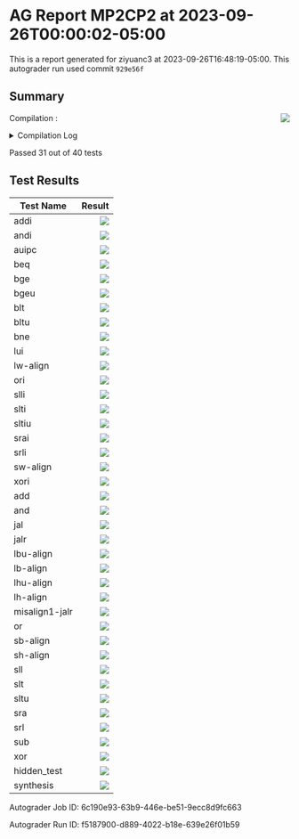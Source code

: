 # AG Report MP2CP2 at 2023-09-26T00:00:02-05:00
This is a report generated for ziyuanc3 at 2023-09-26T16:48:19-05:00. This autograder run used commit ``929e56f``
## Summary 
Compilation : <img align="right" src="https://upload.wikimedia.org/wikipedia/commons/thumb/0/03/Green_check.svg/13px-Green_check.svg.png"> 
<details><summary>Compilation Log</summary> 

 ``` 
 mkdir -p sim
cd sim && vcs /grade_job/student_dut/pkg/rv32i_mux_types.sv /grade_job/student_dut/pkg/rv32i_types.sv /grade_job/student_dut/hdl/control.sv /grade_job/student_dut/hdl/cmp.sv /grade_job/student_dut/hdl/ir.sv /grade_job/student_dut/hdl/register.sv /grade_job/student_dut/hdl/mp2.sv /grade_job/student_dut/hdl/datapath.sv /grade_job/student_dut/hdl/regfile.sv /grade_job/student_dut/hdl/alu.sv /grade_job/student_dut/hvl/top.sv /grade_job/student_dut/hvl/tb_itf.sv /grade_job/student_dut/hvl/source_tb.sv /grade_job/student_dut/hvl/memory.sv /grade_job/student_dut/hvl/rvfimon.v -full64 -lca -sverilog +lint=all,noNS -timescale=1ns/1ns -debug_acc+all -kdb -fsdb -top mp2_tb -msg_config=../warn.config -l compile.log -licqueue

Warning-[LNX_OS_VERUN] Unsupported Linux version
  Linux version 'AlmaLinux release 8.7 (Stone Smilodon)' is not supported on 
  'x86_64' officially, assuming linux compatibility by default. Set 
  VCS_ARCH_OVERRIDE to linux or suse32 to override.
  Please refer to release notes for information on supported platforms.


Warning-[LINX_KRNL] Unsupported Linux kernel
  Linux kernel '4.15.0-213-generic' is not supported.
  Supported versions are 2.4* or 2.6*.

                         Chronologic VCS (TM)
      Version R-2020.12-SP1-1_Full64 -- Tue Sep 26 16:47:22 2023

                    Copyright (c) 1991 - 2021 Synopsys, Inc.
   This software and the associated documentation are proprietary to Synopsys,
 Inc. This software may only be used in accordance with the terms and conditions
 of a written license agreement with Synopsys, Inc. All other use, reproduction,
            or distribution of this software is strictly prohibited.


Warning-[LCA_FEATURES_ENABLED] Usage warning
  LCA features enabled by '-lca' argument on the command line.  For more 
  information regarding list of LCA features please refer to Chapter "LCA 
  features" in the VCS Release Notes

Parsing design file '/grade_job/student_dut/pkg/rv32i_mux_types.sv'
Parsing design file '/grade_job/student_dut/pkg/rv32i_types.sv'
Parsing design file '/grade_job/student_dut/hdl/control.sv'
Parsing design file '/grade_job/student_dut/hdl/cmp.sv'
Parsing design file '/grade_job/student_dut/hdl/ir.sv'
Parsing design file '/grade_job/student_dut/hdl/register.sv'
Parsing design file '/grade_job/student_dut/hdl/mp2.sv'
Parsing design file '/grade_job/student_dut/hdl/datapath.sv'
Parsing design file '/grade_job/student_dut/hdl/regfile.sv'
Parsing design file '/grade_job/student_dut/hdl/alu.sv'
Parsing design file '/grade_job/student_dut/hvl/top.sv'
Parsing design file '/grade_job/student_dut/hvl/tb_itf.sv'
Parsing design file '/grade_job/student_dut/hvl/source_tb.sv'
Parsing design file '/grade_job/student_dut/hvl/memory.sv'
Parsing design file '/grade_job/student_dut/hvl/rvfimon.v'
Top Level Modules:
       mp2_tb
TimeScale is 1 ns / 1 ns

Lint-[WMIA-L] Width mismatch in assignment
/grade_job/student_dut/hdl/cmp.sv, 19
  Width mismatch between LHS and RHS is found in assignment:
  The following 32-bit wide expression is assigned to a 1-bit LHS target:
  Source info: f = 0;
  Expression: f

Notice: Ports coerced to inout, use -notice for details
Starting vcs inline pass...

22 modules and 0 UDP read.
recompiling package pcmux
recompiling package marmux
recompiling package cmpmux
recompiling package alumux
recompiling package regfilemux
recompiling package rv32i_types
recompiling module mp2
recompiling module mp2_tb
recompiling module tb_itf
recompiling module riscv_formal_monitor_rv32i
recompiling module riscv_formal_monitor_rv32i_insn_slt
recompiling module riscv_formal_monitor_rv32i_insn_slti
recompiling module riscv_formal_monitor_rv32i_insn_sltiu
recompiling module riscv_formal_monitor_rv32i_insn_sltu
recompiling module riscv_formal_monitor_rv32i_insn_sra
recompiling module riscv_formal_monitor_rv32i_insn_srai
recompiling module riscv_formal_monitor_rv32i_insn_srl
recompiling module riscv_formal_monitor_rv32i_insn_srli
recompiling module riscv_formal_monitor_rv32i_insn_sub
recompiling module riscv_formal_monitor_rv32i_insn_sw
recompiling module riscv_formal_monitor_rv32i_insn_xor
recompiling module riscv_formal_monitor_rv32i_insn_xori
All of 22 modules done
make[1]: Entering directory '/grade_job/student_dut/sim/csrc'
make[1]: Leaving directory '/grade_job/student_dut/sim/csrc'
/software/Synopsys-2021_x86_64/vcs-mx/O-2018.09-SP2-3/bin/vcs: line 31361:  2069 Segmentation fault      (core dumped) ${TOOL_HOME}/bin/cfs_ident_exec -f ${XML_INPUT_EXE} -o "${fsearchDir}/idents_tapi.xml" -o_SrcFile "${dirSrcFiles}/src_files_c" ${all_dyn_libs} > tapi_xml_writer.log
make[1]: Entering directory '/grade_job/student_dut/sim/csrc'
rm -f _cuarc*.so _csrc*.so pre_vcsobj_*.so share_vcsobj_*.so
if [ -x ../simv ]; then chmod a-x ../simv; fi
g++  -o ../simv      -rdynamic  -Wl,-rpath='$ORIGIN'/simv.daidir -Wl,-rpath=./simv.daidir -Wl,-rpath=/software/Synopsys-2021_x86_64/vcs/R-2020.12-SP1-1/linux64/lib -L/software/Synopsys-2021_x86_64/vcs/R-2020.12-SP1-1/linux64/lib  -Wl,-rpath-link=./   objs/amcQw_d.o   _1913_archive_1.so  SIM_l.o       rmapats_mop.o rmapats.o rmar.o rmar_nd.o  rmar_llvm_0_1.o rmar_llvm_0_0.o           -lvirsim -lerrorinf -lsnpsmalloc -lvfs    -lvcsnew -lsimprofile -luclinative /software/Synopsys-2021_x86_64/vcs/R-2020.12-SP1-1/linux64/lib/vcs_tls.o   -Wl,-whole-archive  -lvcsucli    -Wl,-no-whole-archive        _vcs_pli_stub_.o   /software/Synopsys-2021_x86_64/vcs/R-2020.12-SP1-1/linux64/lib/vcs_save_restore_new.o /software/Synopsys-2021_x86_64/verdi/R-2020.12-SP1-1/share/PLI/VCS/LINUX64/pli.a -ldl  -lc -lm -lpthread -ldl 
../simv up to date
make[1]: Leaving directory '/grade_job/student_dut/sim/csrc'
CPU time: 1.456 seconds to compile + .457 seconds to elab + .316 seconds to link
Verdi KDB elaboration done and the database successfully generated: 0 error(s), 0 warning(s)
 
 ``` 

 </details> 

Passed 31 out of 40 tests
## Test Results 
| Test Name | Result | 
| --- | --- | 
addi|<img align="right" src="https://upload.wikimedia.org/wikipedia/commons/thumb/0/03/Green_check.svg/13px-Green_check.svg.png">
andi|<img align="right" src="https://upload.wikimedia.org/wikipedia/commons/thumb/0/03/Green_check.svg/13px-Green_check.svg.png">
auipc|<img align="right" src="https://upload.wikimedia.org/wikipedia/commons/thumb/0/03/Green_check.svg/13px-Green_check.svg.png">
beq|<img align="right" src="https://upload.wikimedia.org/wikipedia/commons/thumb/0/03/Green_check.svg/13px-Green_check.svg.png">
bge|<img align="right" src="https://upload.wikimedia.org/wikipedia/commons/thumb/0/03/Green_check.svg/13px-Green_check.svg.png">
bgeu|<img align="right" src="https://upload.wikimedia.org/wikipedia/commons/thumb/0/03/Green_check.svg/13px-Green_check.svg.png">
blt|<img align="right" src="https://upload.wikimedia.org/wikipedia/commons/thumb/0/03/Green_check.svg/13px-Green_check.svg.png">
bltu|<img align="right" src="https://upload.wikimedia.org/wikipedia/commons/thumb/0/03/Green_check.svg/13px-Green_check.svg.png">
bne|<img align="right" src="https://upload.wikimedia.org/wikipedia/commons/thumb/0/03/Green_check.svg/13px-Green_check.svg.png">
lui|<img align="right" src="https://upload.wikimedia.org/wikipedia/commons/thumb/0/03/Green_check.svg/13px-Green_check.svg.png">
lw-align|<img align="right" src="https://upload.wikimedia.org/wikipedia/commons/thumb/0/03/Green_check.svg/13px-Green_check.svg.png">
ori|<img align="right" src="https://upload.wikimedia.org/wikipedia/commons/thumb/0/03/Green_check.svg/13px-Green_check.svg.png">
slli|<img align="right" src="https://upload.wikimedia.org/wikipedia/commons/thumb/0/03/Green_check.svg/13px-Green_check.svg.png">
slti|<img align="right" src="https://upload.wikimedia.org/wikipedia/commons/thumb/0/03/Green_check.svg/13px-Green_check.svg.png">
sltiu|<img align="right" src="https://upload.wikimedia.org/wikipedia/commons/thumb/0/03/Green_check.svg/13px-Green_check.svg.png">
srai|<img align="right" src="https://upload.wikimedia.org/wikipedia/commons/thumb/0/03/Green_check.svg/13px-Green_check.svg.png">
srli|<img align="right" src="https://upload.wikimedia.org/wikipedia/commons/thumb/0/03/Green_check.svg/13px-Green_check.svg.png">
sw-align|<img align="right" src="https://upload.wikimedia.org/wikipedia/commons/thumb/0/03/Green_check.svg/13px-Green_check.svg.png">
xori|<img align="right" src="https://upload.wikimedia.org/wikipedia/commons/thumb/0/03/Green_check.svg/13px-Green_check.svg.png">
add|<img align="right" src="https://upload.wikimedia.org/wikipedia/commons/thumb/0/03/Green_check.svg/13px-Green_check.svg.png">
and|<img align="right" src="https://upload.wikimedia.org/wikipedia/commons/thumb/0/03/Green_check.svg/13px-Green_check.svg.png">
jal|<img align="right" src="https://upload.wikimedia.org/wikipedia/commons/thumb/0/03/Green_check.svg/13px-Green_check.svg.png">
jalr|<img align="right" src="https://upload.wikimedia.org/wikipedia/en/thumb/b/ba/Red_x.svg/13px-Red_x.svg.png">|
lbu-align|<img align="right" src="https://upload.wikimedia.org/wikipedia/en/thumb/b/ba/Red_x.svg/13px-Red_x.svg.png">|
lb-align|<img align="right" src="https://upload.wikimedia.org/wikipedia/en/thumb/b/ba/Red_x.svg/13px-Red_x.svg.png">|
lhu-align|<img align="right" src="https://upload.wikimedia.org/wikipedia/en/thumb/b/ba/Red_x.svg/13px-Red_x.svg.png">|
lh-align|<img align="right" src="https://upload.wikimedia.org/wikipedia/en/thumb/b/ba/Red_x.svg/13px-Red_x.svg.png">|
misalign1-jalr|<img align="right" src="https://upload.wikimedia.org/wikipedia/en/thumb/b/ba/Red_x.svg/13px-Red_x.svg.png">|
or|<img align="right" src="https://upload.wikimedia.org/wikipedia/commons/thumb/0/03/Green_check.svg/13px-Green_check.svg.png">
sb-align|<img align="right" src="https://upload.wikimedia.org/wikipedia/en/thumb/b/ba/Red_x.svg/13px-Red_x.svg.png">|
sh-align|<img align="right" src="https://upload.wikimedia.org/wikipedia/en/thumb/b/ba/Red_x.svg/13px-Red_x.svg.png">|
sll|<img align="right" src="https://upload.wikimedia.org/wikipedia/commons/thumb/0/03/Green_check.svg/13px-Green_check.svg.png">
slt|<img align="right" src="https://upload.wikimedia.org/wikipedia/commons/thumb/0/03/Green_check.svg/13px-Green_check.svg.png">
sltu|<img align="right" src="https://upload.wikimedia.org/wikipedia/commons/thumb/0/03/Green_check.svg/13px-Green_check.svg.png">
sra|<img align="right" src="https://upload.wikimedia.org/wikipedia/commons/thumb/0/03/Green_check.svg/13px-Green_check.svg.png">
srl|<img align="right" src="https://upload.wikimedia.org/wikipedia/commons/thumb/0/03/Green_check.svg/13px-Green_check.svg.png">
sub|<img align="right" src="https://upload.wikimedia.org/wikipedia/commons/thumb/0/03/Green_check.svg/13px-Green_check.svg.png">
xor|<img align="right" src="https://upload.wikimedia.org/wikipedia/commons/thumb/0/03/Green_check.svg/13px-Green_check.svg.png">
|hidden_test|<img align="right" src="https://upload.wikimedia.org/wikipedia/en/thumb/b/ba/Red_x.svg/13px-Red_x.svg.png">|
synthesis|<img align="right" src="https://upload.wikimedia.org/wikipedia/commons/thumb/0/03/Green_check.svg/13px-Green_check.svg.png">

Autograder Job ID: 6c190e93-63b9-446e-be51-9ecc8d9fc663

Autograder Run ID: f5187900-d889-4022-b18e-639e26f01b59
